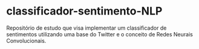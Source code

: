 # classificador-sentimento-NLP
Repositório de estudo que visa implementar um classificador de sentimentos utilizando uma base do Twitter e o conceito de Redes Neurais Convolucionais.
